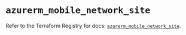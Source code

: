 # `azurerm_mobile_network_site`

Refer to the Terraform Registry for docs: [`azurerm_mobile_network_site`](https://registry.terraform.io/providers/hashicorp/azurerm/4.27.0/docs/resources/mobile_network_site).
